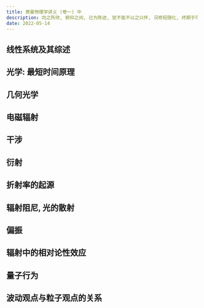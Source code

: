 ```yaml
---
title: 费曼物理学讲义 (卷一) 中
description: 向之所欣, 俯仰之间, 已为陈迹, 犹不能不以之兴怀, 况修短随化, 终期于尽!
date: 2022-05-14
---
```


## 线性系统及其综述

## 光学: 最短时间原理

## 几何光学

## 电磁辐射

## 干涉

## 衍射

## 折射率的起源

## 辐射阻尼, 光的散射

## 偏振

## 辐射中的相对论性效应

## 量子行为

## 波动观点与粒子观点的关系
